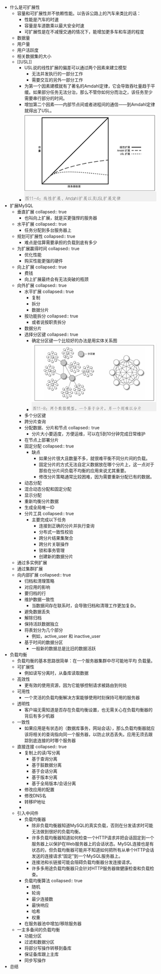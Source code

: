 - 什么是可扩展性
	- 容量和可扩展性并不依赖性能。以告诉公路上的汽车来类比的话：
		- 性能是汽车的时速
		- 容量是车道数乘以最大安全时速
		- 可扩展性是在不减慢交通的情况下，能增加更多车和车道的程度
	- 数据量
	- 用户量
	- 用户活跃度
	- 相关数据集的大小
	- [[USL]]
		- USL说的线性扩展的偏差可以通过两个因素来建立模型
			- 无法并发执行的一部分工作
			- 需要交互的另外一部分工作
		- 为第一个因素建模就有了著名的Amdahl定律，它会导致吞吐量趋于平缓。如果部分任务无法分治，那么不管你如何分而治之，该任务至少需要串行部分的时间。
		- 增加第二个因素——内部节点间或者进程间的通信——到Amdahl定律就得出了USL。
		- ![image.png](../assets/image_1657531015533_0.png)
- 扩展MySQL
	- 垂直扩展
	  collapsed:: true
		- 也叫向上扩展，就是买更强悍的服务器
	- 水平扩展
	  collapsed:: true
		- 任务分配到多台服务器上
	- 规划可扩展性
	  collapsed:: true
		- 难点是估算需要承担的负载到底有多少
	- 为扩展赢得时间
	  collapsed:: true
		- 优化性能
		- 购买性能更强的硬件
	- 向上扩展
	  collapsed:: true
		- 费钱
		- 向上扩展最终会有无法突破的瓶颈
	- 向外扩展
	  collapsed:: true
		- 水平扩展
		  collapsed:: true
			- 复制
			- 拆分
			- 数据分片
		- 按功能拆分
		  collapsed:: true
			- 或者说按职责拆分
		- 数据分片
		- 选择分区键
		  collapsed:: true
			- 确定分区键一个比较好的办法是用实体关系图
			- ![image.png](../assets/image_1657532509502_0.png)
		- 多个分区键
		- 跨分片查询
		- 分配数据、分片和节点
		  collapsed:: true
			- 分片大小要适度，方便运维，可以在5到10分钟完成日常维护
		- 在节点上部署分片
		- 固定分配
		  collapsed:: true
			- 缺点
				- 如果分片很大且数量不多，就很难平衡不同分片间的负载。
				- 固定分片的方式无法自定义数据放在哪个分片上，这一点对于那些在分片间负载不均衡的应用来说尤其重要。
				- 修改分片策略通常比较困难，因为需要重新分配已有的数据。
		- 动态分配
		- 混合动态分配和固定分配
		- 显示分配
		- 重新均衡分片数据
		- 生成全局唯一ID
		- 分片工具
		  collapsed:: true
			- 主要完成以下任务
				- 连接到正确的分片并执行查询
				- 分布式一致性校验
				- 跨分片结果集聚合
				- 跨分片关联操作
				- 锁和事务管理
				- 创建新的数据分片
	- 通过多实例扩展
	- 通过集群扩展
	- 向内部扩展
	  collapsed:: true
		- 归档和清理策略
		- 对应用的影响
		- 要归档的行
		- 维护数据一致性
			- 当数据间存在联系时，会导致归档和清理工作更加复杂。
		- 避免数据丢失
		- 解除归档
		- 保持活跃数据独立
		- 将表划分为几个部分
			- 例如，active_user 和 inactive_user
		- 基于时间的数据分区
			- 一般新的数据总是比旧的数据活跃
- 负载均衡
	- 负载均衡的基本思路很简单：在一个服务器集群中尽可能地平均 负载量。
	- 可扩展性
		- 例如读写分离时，从备库读取数据
	- 高效性
		- 更有效的使用资源，因为它能够控制请求被路由到何处
	- 可用性
		- 一个灵活的负载均衡解决方案能够使用时刻保持可用的服务器
	- 透明性
		- 客户端无需知道是否存在负载均衡设置，也无需关心在负载均衡器的背后有多少机器
	- 一致性
		- 如果应用是有状态的（数据库事务，网站会话），那么负载均衡器就应该将相关的查询指向同一个服务器，以防止状态丢失。应用无须去跟踪到底连接的时哪个服务器
	- 直接连接
	  collapsed:: true
		- 复制上的读/写分离
			- 基于查询分离
			- 基于脏数据分离
			- 基于会话分离
			- 基于版本分离
			- 基于全局版本/会话分离
		- 修改应用的配置
		- 修改DNS名
		- 转移IP地址
		-
	- 引入中间件
		- 负载均衡器
			- 除非负载均衡器知道MySQL的真实负载，否则在分发请求时可能无法做到很好的负载均衡。
			- 许多负载均衡器知道如何检查一个HTTP请求并把会话固定到一个服务器上以保护在Web服务器上的会话状态。MySQL连接也是有状态的，但负载均衡器可能并不知道如何把所有从单个HTTP会话发送的连接请求“固定”到一个MySQL服务器上。
			- 连接池和长链接可能会阻碍负载均衡器分发连接请求。
			- 许多多用途负载均衡器只会针对HTTP服务器做健康检查和负载检查。
		- 负载均衡算法
		  collapsed:: true
			- 随机
			- 轮询
			- 最少连接数
			- 最快响应
			- 哈希
			- 权重
		- 在服务器池中增加/移除服务器
	- 一主多备间的负载均衡
		- 功能分区
		- 过滤和数据分区
		- 将部分写操作转移到备库
		- 保证备库跟上主库
		- 同步写操作
- 总结